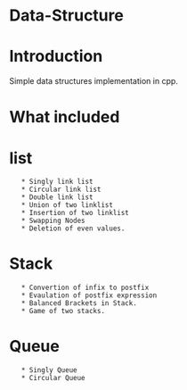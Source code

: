 # Data-Structure

# Introduction

Simple data structures implementation in cpp.

# What included

 # list

       * Singly link list
       * Circular link list
       * Double link list
       * Union of two linklist
       * Insertion of two linklist
       * Swapping Nodes
       * Deletion of even values.
       
 # Stack
       
       * Convertion of infix to postfix
       * Evaulation of postfix expression
       * Balanced Brackets in Stack.
       * Game of two stacks.
 
 # Queue
       * Singly Queue
       * Circular Queue